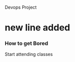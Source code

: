 Devops Project
# new line added
<html>
  <head>
    <title>Boring Class</title>
  </head>
  <body>
    <h3>How to get Bored</h3>
    <p>Start attending classes</p>
  </body>
</html>
